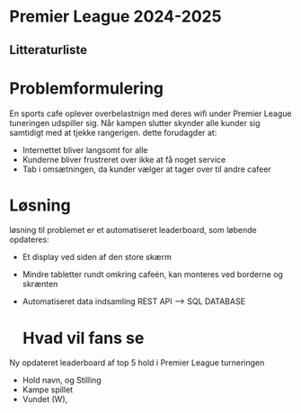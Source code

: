 # Premier League 2024-2025

## Litteraturliste 

# Problemformulering

En sports cafe oplever overbelastnign med deres wifi under Premier League tuneringen udspiller sig. Når kampen slutter skynder alle kunder sig samtidigt med at tjekke rangerigen. dette forudagder at: 

- Internettet bliver langsomt for alle
- Kunderne bliver frustreret over ikke at få noget service
- Tab i omsætningen, da kunder vælger at tager over til andre cafeer

# Løsning 

løsning til problemet er et automatiseret leaderboard, som løbende opdateres:

- Et display ved siden af den store skærm
- Mindre tabletter rundt omkring cafeén, kan monteres ved borderne og skrænten
- Automatiseret data indsamling REST API --> SQL DATABASE

  # Hvad vil fans se

Ny opdateret leaderboard af top 5 hold i Premier League turneringen 

- Hold navn, og Stilling
- Kampe spillet
- Vundet (W), 




